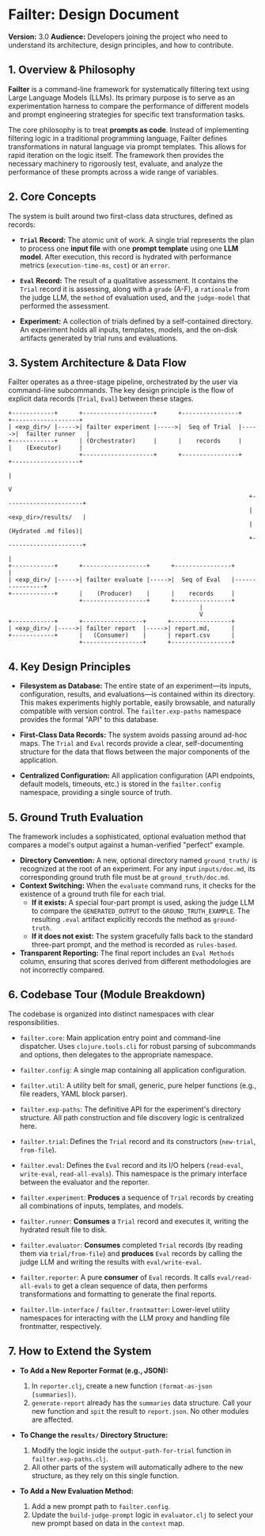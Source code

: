 # **Failter: Design Document**

**Version:** 3.0
**Audience:** Developers joining the project who need to understand its architecture, design principles, and how to contribute.

## 1. Overview & Philosophy

**Failter** is a command-line framework for systematically filtering text using Large Language Models (LLMs). Its primary purpose is to serve as an experimentation harness to compare the performance of different models and prompt engineering strategies for specific text transformation tasks.

The core philosophy is to treat **prompts as code**. Instead of implementing filtering logic in a traditional programming language, Failter defines transformations in natural language via prompt templates. This allows for rapid iteration on the logic itself. The framework then provides the necessary machinery to rigorously test, evaluate, and analyze the performance of these prompts across a wide range of variables.

## 2. Core Concepts

The system is built around two first-class data structures, defined as records:

*   **`Trial` Record:** The atomic unit of work. A single trial represents the plan to process one **input file** with one **prompt template** using one **LLM model**. After execution, this record is hydrated with performance metrics (`execution-time-ms`, `cost`) or an `error`.

*   **`Eval` Record:** The result of a qualitative assessment. It contains the `Trial` record it is assessing, along with a `grade` (A-F), a `rationale` from the judge LLM, the `method` of evaluation used, and the `judge-model` that performed the assessment.

*   **Experiment:** A collection of trials defined by a self-contained directory. An experiment holds all inputs, templates, models, and the on-disk artifacts generated by trial runs and evaluations.

## 3. System Architecture & Data Flow

Failter operates as a three-stage pipeline, orchestrated by the user via command-line subcommands. The key design principle is the flow of explicit data records (`Trial`, `Eval`) between these stages.

```
+------------+      +--------------------+      +----------------+      +-------------------+
| <exp_dir>/ |----->| failter experiment |----->|  Seq of Trial  |----->|  failter runner   |
+------------+      | (Orchestrator)     |      |    records     |      |    (Executor)     |
                    +--------------------+      +----------------+      +-------------------+
                                                                                |
                                                                                V
                                                                    +----------------------+
                                                                    | <exp_dir>/results/   |
                                                                    |  (Hydrated .md files)|
                                                                    +----------------------+
                                                                                |
+------------+      +------------------+      +----------------+                |
| <exp_dir>/ |----->| failter evaluate |----->|  Seq of Eval   |----------------+
+------------+      |    (Producer)    |      |    records     |
                    +------------------+      +----------------+
                                                      |
                                                      V
+------------+      +-----------------+      +-----------------+
| <exp_dir>/ |----->| failter report  |----->| report.md,      |
+------------+      |   (Consumer)    |      | report.csv      |
                    +-----------------+      +-----------------+
```

## 4. Key Design Principles

*   **Filesystem as Database:** The entire state of an experiment—its inputs, configuration, results, and evaluations—is contained within its directory. This makes experiments highly portable, easily browsable, and naturally compatible with version control. The `failter.exp-paths` namespace provides the formal "API" to this database.

*   **First-Class Data Records:** The system avoids passing around ad-hoc maps. The `Trial` and `Eval` records provide a clear, self-documenting structure for the data that flows between the major components of the application.

*   **Centralized Configuration:** All application configuration (API endpoints, default models, timeouts, etc.) is stored in the `failter.config` namespace, providing a single source of truth.

## 5. Ground Truth Evaluation

The framework includes a sophisticated, optional evaluation method that compares a model's output against a human-verified "perfect" example.

*   **Directory Convention:** A new, optional directory named `ground_truth/` is recognized at the root of an experiment. For any input `inputs/doc.md`, its corresponding ground truth file must be at `ground_truth/doc.md`.
*   **Context Switching:** When the `evaluate` command runs, it checks for the existence of a ground truth file for each trial.
    *   **If it exists:** A special four-part prompt is used, asking the judge LLM to compare the `GENERATED_OUTPUT` to the `GROUND_TRUTH_EXAMPLE`. The resulting `.eval` artifact explicitly records the method as `ground-truth`.
    *   **If it does not exist:** The system gracefully falls back to the standard three-part prompt, and the method is recorded as `rules-based`.
*   **Transparent Reporting:** The final report includes an `Eval Methods` column, ensuring that scores derived from different methodologies are not incorrectly compared.

## 6. Codebase Tour (Module Breakdown)

The codebase is organized into distinct namespaces with clear responsibilities.

*   `failter.core`: Main application entry point and command-line dispatcher. Uses `clojure.tools.cli` for robust parsing of subcommands and options, then delegates to the appropriate namespace.
*   `failter.config`: A single map containing all application configuration.
*   `failter.util`: A utility belt for small, generic, pure helper functions (e.g., file readers, YAML block parser).
*   `failter.exp-paths`: The definitive API for the experiment's directory structure. All path construction and file discovery logic is centralized here.

*   `failter.trial`: Defines the `Trial` record and its constructors (`new-trial`, `from-file`).
*   `failter.eval`: Defines the `Eval` record and its I/O helpers (`read-eval`, `write-eval`, `read-all-evals`). This namespace is the primary interface between the evaluator and the reporter.

*   `failter.experiment`: **Produces** a sequence of `Trial` records by creating all combinations of inputs, templates, and models.
*   `failter.runner`: **Consumes** a `Trial` record and executes it, writing the hydrated result file to disk.
*   `failter.evaluator`: **Consumes** completed `Trial` records (by reading them via `trial/from-file`) and **produces** `Eval` records by calling the judge LLM and writing the results with `eval/write-eval`.
*   `failter.reporter`: A pure **consumer** of `Eval` records. It calls `eval/read-all-evals` to get a clean sequence of data, then performs transformations and formatting to generate the final reports.

*   `failter.llm-interface` / `failter.frontmatter`: Lower-level utility namespaces for interacting with the LLM proxy and handling file frontmatter, respectively.

## 7. How to Extend the System

*   **To Add a New Reporter Format (e.g., JSON):**
    1.  In `reporter.clj`, create a new function `(format-as-json [summaries])`.
    2.  `generate-report` already has the `summaries` data structure. Call your new function and `spit` the result to `report.json`. No other modules are affected.

*   **To Change the `results/` Directory Structure:**
    1.  Modify the logic inside the `output-path-for-trial` function in `failter.exp-paths.clj`.
    2.  All other parts of the system will automatically adhere to the new structure, as they rely on this single function.

*   **To Add a New Evaluation Method:**
    1.  Add a new prompt path to `failter.config`.
    2.  Update the `build-judge-prompt` logic in `evaluator.clj` to select your new prompt based on data in the `context` map.
